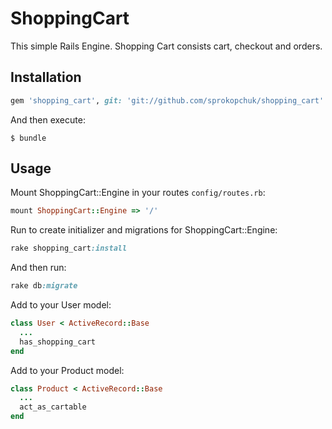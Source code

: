 # ShoppingCart

This simple Rails Engine. Shopping Cart consists cart, checkout and orders.

## Installation
```ruby
gem 'shopping_cart', git: 'git://github.com/sprokopchuk/shopping_cart'
```
And then execute:

    $ bundle

## Usage
Mount ShoppingCart::Engine in your routes `config/routes.rb`:
```ruby
mount ShoppingCart::Engine => '/'
```
Run to create initializer and migrations for ShoppingCart::Engine:

```ruby
rake shopping_cart:install
```
And then run:
```ruby
rake db:migrate
```
Add to your User model:
```ruby
class User < ActiveRecord::Base
  ...
  has_shopping_cart
end
```
Add to your Product model:
```ruby
class Product < ActiveRecord::Base
  ...
  act_as_cartable
end
```

